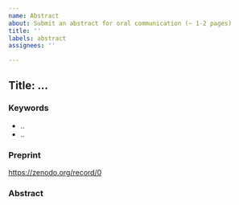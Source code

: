 ```yaml
---
name: Abstract
about: Submit an abstract for oral communication (~ 1-2 pages)
title: ''
labels: abstract
assignees: ''

---
```


<!--  Note: Submitting by GitHub means peer review will be public. For peer review that is not open until 
acceptance, instead submit at https://easychair.org/conferences/?conf=ro2019  -->

## Title: ...
<!-- Provide the title for your abstract above -->

### Keywords
<!-- A couple of keywords below will help assigning reviewers -->
* ..
* ..

### Preprint
<!--  Upload preprint (and additional resources) to  https://zenodo.org/deposit/new?c=ro
  For guidance, see https://researchobject.github.io/ro2019/submitting
  Provide below DOI or URL to the preprint (alternative sites allowed) -->

https://zenodo.org/record/0

### Abstract
<!-- (optional)  As an alternative to a preprint, smaller abstracts can be submitted straight into this issue. See https://guides.github.com/features/mastering-markdown/ for syntax -->
